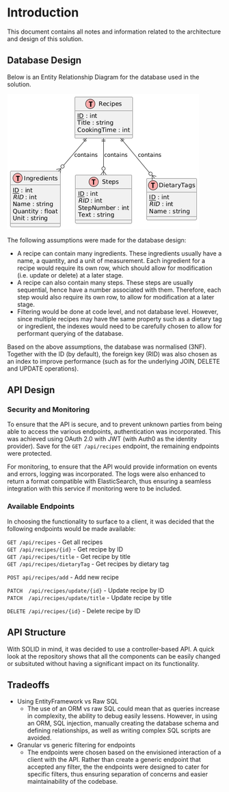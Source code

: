 # Introduction

This document contains all notes and information related to the architecture and design of this solution.

## Database Design

Below is an Entity Relationship Diagram for the database used in the solution.

![Database ER Diagram](/documentation/database-er.png)

The following assumptions were made for the database design:

- A recipe can contain many ingredients. These ingredients usually have a name, a quantity, and a unit of measurement. Each ingredient for a recipe would require its own row, which should allow for modification (i.e. update or delete) at a later stage.
- A recipe can also contain many steps. These steps are usually sequential, hence have a number associated with them. Therefore, each step would also require its own row, to allow for modification at a later stage.
- Filtering would be done at code level, and not database level. However, since multiple recipes may have the same property such as a dietary tag or ingredient, the indexes would need to be carefully chosen to allow for performant querying of the database.

Based on the above assumptions, the database was normalised (3NF). Together with the ID (by default), the foreign key (RID) was also chosen as an index to improve performance (such as for the underlying JOIN, DELETE and UPDATE operations).

## API Design

### Security and Monitoring
To ensure that the API is secure, and to prevent unknown parties from being able to access the various endpoints, authentication was incorporated. This was achieved using OAuth 2.0 with JWT (with Auth0 as the identity provider). Save for the `GET /api/recipes` endpoint, the remaining endpoints were protected.

For monitoring, to ensure that the API would provide information on events and errors, logging was incorporated. The logs were also enhanced to return a format compatible with ElasticSearch, thus ensuring a seamless integration with this service if monitoring were to be included.


### Available Endpoints
In choosing the functionality to surface to a client, it was decided that the following endpoints would be made available: <br>

`GET /api/recipes` - Get all recipes<br>
`GET /api/recipes/{id}` - Get recipe by ID <br>
`GET /api/recipes/title` - Get recipe by title <br>
`GET /api/recipes/dietaryTag` - Get recipes by dietary tag <br>

`POST api/recipes/add` - Add new recipe <br>

`PATCH  /api/recipes/update/{id}` - Update recipe by ID <br>
`PATCH  /api/recipes/update/title` - Update recipe by title <br>

`DELETE /api/recipes/{id}` - Delete recipe by ID <br>


## API Structure

With SOLID in mind, it was decided to use a controller-based API. A quick look at the repository shows that all the components can be easily changed or subsituted without having a significant impact on its functionality.



## Tradeoffs
- Using EntityFramework vs Raw SQL
    - The use of an ORM vs raw SQL  could mean that as queries increase in complexity, the ability to debug easily lessens. However, in using an ORM, SQL injection, manually creating the database schema and defining relationships, as well as writing complex SQL scripts are avoided.
- Granular vs generic filtering for endpoints
    - The endpoints were chosen based on the envisioned interaction of a client with the API. Rather than create a generic endpoint that accepted any filter, the the endpoints were designed to cater for specific filters, thus ensuring separation of concerns and easier maintainability of the codebase.
